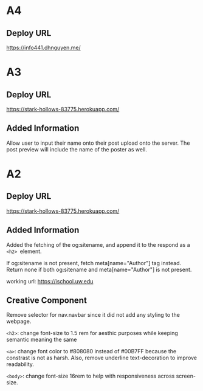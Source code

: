 # A4
## Deploy URL
https://info441.dhnguyen.me/

# A3
## Deploy URL
https://stark-hollows-83775.herokuapp.com/

## Added Information

Allow user to input their name onto their post upload onto the server. The post preview will include the name of the poster as well.



# A2
## Deploy URL
https://stark-hollows-83775.herokuapp.com/
## Added Information
Added the fetching of the og:sitename, and append it to the respond as a `<h2> `element.

If og:sitename is not present, fetch meta[name="Author"] tag instead. Return none if both og:sitename and meta[name="Author"] is not present.

working url: https://ischool.uw.edu

## Creative Component
Remove selector for nav.navbar since it did not add any styling to the webpage. 

`<h2>`: change font-size to 1.5 rem for aesthic purposes while keeping semantic meaning the same

`<a>`: change font color to #808080 instead of #00B7FF because the constrast is not as harsh. Also, remove underline text-decoration to improve readability. 

`<body>`: change font-size 16rem to help with responsiveness across screen-size.

